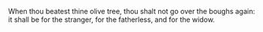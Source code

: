When thou beatest thine olive tree, thou shalt not go over the boughs again: it shall be for the stranger, for the fatherless, and for the widow.
